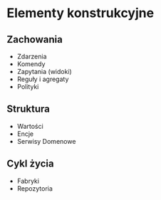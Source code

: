 # Elementy konstrukcyjne

## Zachowania

* Zdarzenia
* Komendy
* Zapytania (widoki)
* Reguły i agregaty
* Polityki

## Struktura

* Wartości
* Encje
* Serwisy Domenowe

## Cykl życia

* Fabryki
* Repozytoria
